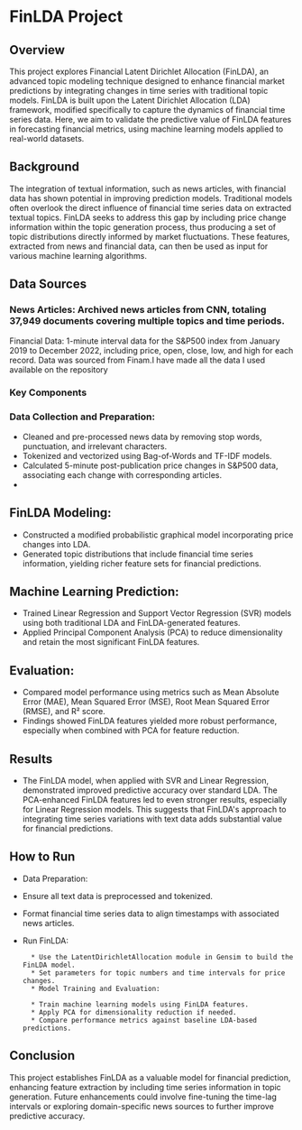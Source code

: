 # FinLDA Project
## Overview
This project explores Financial Latent Dirichlet Allocation (FinLDA), an advanced topic modeling technique designed to enhance financial market predictions by integrating changes in time series with traditional topic models. FinLDA is built upon the Latent Dirichlet Allocation (LDA) framework, modified specifically to capture the dynamics of financial time series data. Here, we aim to validate the predictive value of FinLDA features in forecasting financial metrics, using machine learning models applied to real-world datasets.

## Background
The integration of textual information, such as news articles, with financial data has shown potential in improving prediction models. Traditional models often overlook the direct influence of financial time series data on extracted textual topics. FinLDA seeks to address this gap by including price change information within the topic generation process, thus producing a set of topic distributions directly informed by market fluctuations. These features, extracted from news and financial data, can then be used as input for various machine learning algorithms.

## Data Sources
### News Articles: Archived news articles from CNN, totaling 37,949 documents covering multiple topics and time periods.
Financial Data: 1-minute interval data for the S&P500 index from January 2019 to December 2022, including price, open, close, low, and high for each record. Data was sourced from Finam.I have made all the data I used available on the repository
### Key Components
### Data Collection and Preparation:

* Cleaned and pre-processed news data by removing stop words, punctuation, and irrelevant characters.
* Tokenized and vectorized using Bag-of-Words and TF-IDF models.
* Calculated 5-minute post-publication price changes in S&P500 data, associating each change with corresponding articles.
* 
## FinLDA Modeling:

* Constructed a modified probabilistic graphical model incorporating price changes into LDA.
* Generated topic distributions that include financial time series information, yielding richer feature sets for financial predictions.
## Machine Learning Prediction:

* Trained Linear Regression and Support Vector Regression (SVR) models using both traditional LDA and FinLDA-generated features.
* Applied Principal Component Analysis (PCA) to reduce dimensionality and retain the most significant FinLDA features.
## Evaluation:

* Compared model performance using metrics such as Mean Absolute Error (MAE), Mean Squared Error (MSE), Root Mean Squared Error (RMSE), and R² score.
* Findings showed FinLDA features yielded more robust performance, especially when combined with PCA for feature reduction.
## Results
* The FinLDA model, when applied with SVR and Linear Regression, demonstrated improved predictive accuracy over standard LDA. The PCA-enhanced FinLDA features led to even stronger results, especially for Linear Regression models. This suggests that FinLDA's approach to integrating time series variations with text data adds substantial value for financial predictions.

## How to Run
* Data Preparation:

* Ensure all text data is preprocessed and tokenized.
* Format financial time series data to align timestamps with associated news articles.
* Run FinLDA:

        * Use the LatentDirichletAllocation module in Gensim to build the FinLDA model.
        * Set parameters for topic numbers and time intervals for price changes.
        * Model Training and Evaluation:
        
        * Train machine learning models using FinLDA features.
        * Apply PCA for dimensionality reduction if needed.
        * Compare performance metrics against baseline LDA-based predictions.

## Conclusion
This project establishes FinLDA as a valuable model for financial prediction, enhancing feature extraction by including time series information in topic generation. Future enhancements could involve fine-tuning the time-lag intervals or exploring domain-specific news sources to further improve predictive accuracy.
